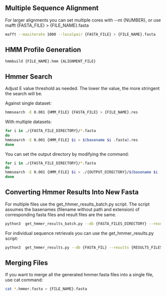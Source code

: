 ## Multiple Sequence Alignment

For larger alignments you can set multiple cores with --nt {NUMBER}, or use mafft {FASTA_FILE} > {FILE_NAME}.fasta

```bash
mafft --maxiterate 1000 --localpair {FASTA_FILE} > {FILE_NAME}.fasta
```

## HMM Profile Generation

```bash
hmmbuild {FILE_NAME}.hmm {ALIGNMENT_FILE}
```

## Hmmer Search

Adjust E value threshold as needed. The lower the value, the more stringent the search will be.

Against single dataset: 
```bash
hmmsearch -E 0.001 {HMM_FILE} {FASTA_FILE} > {FILE_NAME}.res
```

With multiple datasets:
```bash
for i in ./{FASTA_FILE_DIRECTORY}/*.fasta
do
hmmsearch -E 0.001 {HMM_FILE} $i > $(basename $i .fasta).res
done
```

You can set the output directory by modifying the command:
```bash
for i in ./{FASTA_FILE_DIRECTORY}/*.fasta
do
hmmsearch -E 0.001 {HMM_FILE} $i > ./{OUTPUT_DIRECTORY}/$(basename $i .fasta).res
done
```


## Converting Hmmer Results Into New Fasta

For multiple files use the get_hhmer_results_batch.py script.
The script assumes the basenames (filename without path and extension) of corresponding fasta files and result files are the same.
```bash
python3  get_hmmer_results_batch.py --db {FASTA_FILES_DIRECTORY} --results {RESULTS_FILES_DIRECTORY} --output_dir {OUTPUT_FASTA_FILES_DIRESTORY}
```

For individual sequence retrievals you can use the get_hmmer_results.py script:
```bash
python3  get_hmmer_results.py --db {FASTA_FIL} --results {RESULTS_FILES_DIRECTORY} --output_dir {OUTPUT_FILE_PATH}
```


## Merging Files

If you want to merge all the generated hmmer.fasta files into a single file, use cat command:
```bash
cat *.hmmer.fasta > {FILE_NAME}.fasta
```
